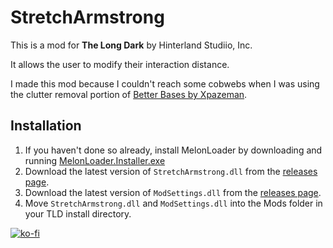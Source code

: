 # StretchArmstrong

This is a mod for **The Long Dark** by Hinterland Studiio, Inc.

It allows the user to modify their interaction distance.

I made this mod because I couldn't reach some cobwebs when I was using the clutter removal portion of [Better Bases by Xpazeman](https://github.com/Xpazeman/tld-better-bases/releases).

## Installation
1. If you haven't done so already, install MelonLoader by downloading and running [MelonLoader.Installer.exe](https://github.com/HerpDerpinstine/MelonLoader/releases/latest/download/MelonLoader.Installer.exe)
2. Download the latest version of `StretchArmstrong.dll` from the [releases page](https://github.com/bushtail/ReadWhenHungry/releases).
3. Download the latest version of `ModSettings.dll` from the [releases page](https://github.com/zeobviouslyfakeacc/ModSettings/releases).
4. Move `StretchArmstrong.dll` and `ModSettings.dll` into the Mods folder in your TLD install directory.

[![ko-fi](https://ko-fi.com/img/githubbutton_sm.svg)](https://ko-fi.com/N4N21JQB0)
